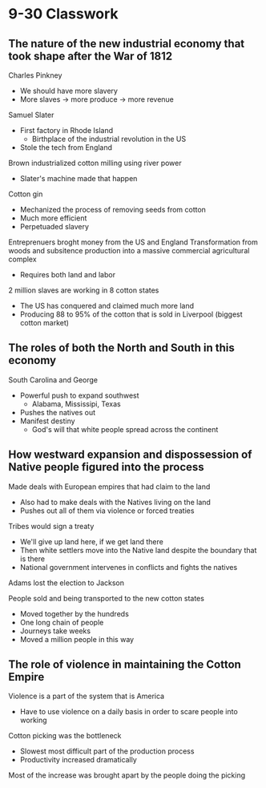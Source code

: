 # 9-30 Classwork

## The nature of the new industrial economy that took shape after the War of 1812

Charles Pinkney
- We should have more slavery
- More slaves -> more produce -> more revenue

Samuel Slater
- First factory in Rhode Island
    - Birthplace of the industrial revolution in the US
- Stole the tech from England

Brown industrialized cotton milling using river power
- Slater's machine made that happen

Cotton gin
- Mechanized the process of removing seeds from cotton
- Much more efficient
- Perpetuaded slavery

Entreprenuers broght money from the US and England
Transformation from woods and subsitence production into a massive commercial agricultural complex
- Requires both land and labor

2 million slaves are working in 8 cotton states
- The US has conquered and claimed much more land
- Producing 88 to 95% of the cotton that is sold in Liverpool (biggest cotton market)

## The roles of both the North and South in this economy

South Carolina and George
- Powerful push to expand southwest
    - Alabama, Mississipi, Texas
- Pushes the natives out
- Manifest destiny
    - God's will that white people spread across the continent

## How westward expansion and dispossession of Native people figured into the process

Made deals with European empires that had claim to the land
- Also had to make deals with the Natives living on the land
- Pushes out all of them via violence or forced treaties

Tribes would sign a treaty
- We'll give up land here, if we get land there
- Then white settlers move into the Native land despite the boundary that is there
- National government intervenes in conflicts and fights the natives

Adams lost the election to Jackson

People sold and being transported to the new cotton states
- Moved together by the hundreds
- One long chain of people
- Journeys take weeks
- Moved a million people in this way

## The role of violence in maintaining the Cotton Empire

Violence is a part of the system that is America
- Have to use violence on a daily basis in order to scare people into working

Cotton picking was the bottleneck
- Slowest most difficult part of the production process
- Productivity increased dramatically

Most of the increase was brought apart by the people doing the picking
